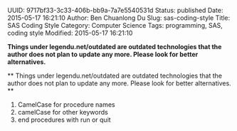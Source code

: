 UUID: 9717bf33-3c33-406b-bb9a-7a7e5540531d
Status: published
Date: 2015-05-17 16:21:10
Author: Ben Chuanlong Du
Slug: sas-coding-style
Title: SAS Coding Style
Category: Computer Science
Tags: programming, SAS, coding style
Modified: 2015-05-17 16:21:10

**Things under legendu.net/outdated are outdated technologies that the author does not plan to update any more. Please look for better alternatives.**

**
Things under legendu.net/outdated are outdated technologies 
that the author does not plan to update any more. 
Please look for better alternatives.
**


1. CamelCase for procedure names
2. camelCase for other keywords 
3. end procedures with run or quit 
